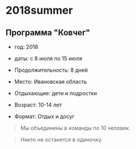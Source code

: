 # 2018summer

## Программа "Ковчег"

+ год: 2018
+ даты: с 8 июля по 15 июля

+ Продолжительность: 8 дней
+ Место: Ивановская область
+ Отдыхающие: дети и подростки
+ Возраст: 10-14 лет
+ Формат: Отдых и досуг

> Мы объединены в команды по 10 человек.

> Никто не останется в одиночку.